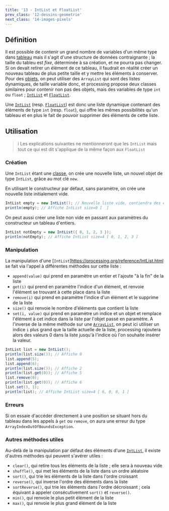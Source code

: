 ```yaml
---
title: '13 - IntList et FloatList'
prev_class: '12-dessins-geometrie'
next_class: '14-images-pixels'
---
```


## Définition

Il est possible de contenir un grand nombre de variables d'un même type dans [tableau](cours/03-tableaux-matrices.md) mais il s'agit d'une structure de données contraignante ; la taille du tableu est *fixe*, déterminée à sa création, et ne pourra pas changer. Si on devait retirer un élément de ce tableau, il faudrait en réalité créer un nouveau tableau de plus petite taille et y mettre les éléments à conserver. Pour des [objets](cours/09-classes.md), on peut utiliser des `ArrayList` qui sont des listes dynamiques, de taille variable donc, et processing propose deux classes similaires pour contenir non pas des objets, mais des variables de type `int` ou `float` ; [`IntList`](https://processing.org/reference/IntList.html) et [`FloatList`](https://processing.org/reference/FloatList.html).

Une [`IntList`](https://processing.org/reference/IntList.html) (resp. [`FloatList`](https://processing.org/reference/FloatList.html)) est donc une liste dynamique contenant des éléments de type `int` (resp. `float`), qui offre les mêmes possibilités qu'un tableau et en plus le fait de pouvoir supprimer des éléments de cette liste.

## Utilisation
> ℹ Les explications suivantes ne mentionneront que les `IntList` mais tout ce qui est dit s'applique de la même façon aux `FloatList`

### Création

Une `IntList` étant une [classe](cours/09-classes.md), on crée une nouvelle liste, un nouvel objet de type `IntList`, grâce au mot clé `new`.

En utilisant le constructeur par défaut, sans paramètre, on crée une nouvelle liste initialement vide.

```java
IntList empty = new IntList(); // Nouvelle liste vide, contiendra des entiers
println(empty); // Affiche IntList size=0 [  ]
```

On peut aussi créer une liste non vide en passant aux paramètres du constructeur un tableau d'entiers.

```java
IntList notEmpty = new IntList({ 0, 1, 2, 3 });
println(notEmpty); // Affiche IntList size=4 [ 0, 1, 2, 3 ]
```

### Manipulation

La manipulation d'une [`IntList`]https://processing.org/reference/IntList.html se fait via l'appel à différentes méthodes sur cette liste :

- `append(value)` qui prend en paramètre un entier et l'ajoute "à la fin" de la liste
- `get(i)` qui prend en paramètre l'indice d'un élément, et renvoie l'élément se trouvant à cette place dans la liste
- `remove(i)` qui prend en paramètre l'indice d'un élément et le supprime de la liste
- `size()` qui renvoie le nombre d'éléments que contient la liste
- `set(i, value)` qui prend en paramètre un indice et un objet et remplace l'élément à cet indice dans la liste par l'objet passé en paramètre. A l'inverse de la même méthode sur une [`ArrayList`](https://processing.org/reference/ArrayList.html), on peut ici utiliser un indice `i` plus grand que la taille actuelle de la liste, processing rajoutera alors des valeurs 0 dans la liste jusqu'à l'indice où l'on souhaite insérer la valeur.

```java
IntList list = new IntList();
println(list.size()); // Affiche 0
list.append(5);
list.append(6);
println(list.size()); // Affiche 2
println(list.get(0)); // Affiche 5
list.remove(0);
println(list.get(0)); // Affiche 6
list.set(3, 1);
println(list); // Affiche IntList size=4 [ 6, 0, 0, 1 ]
```

### Erreurs
Si on essaie d'accéder directement à une position se situant hors du tableau dans les appels à `get` ou `remove`, on aura une erreur du type `ArrayIndexOutOfBoundsException`. 

### Autres méthodes utiles

Au-delà de la manipulation par défaut des éléments d'une [`IntList`](https://processing.org/reference/IntList.html), il existe d'autres méthodes qui peuvent s'avérer utiles :
- `clear()`, qui retire tous les éléments de la liste ; elle sera à nouveau vide
- `shuffle()`, qui met les éléments de la liste dans un ordre aléatoire
- `sort()`, qui trie les éléments de la liste dans l'ordre croissant
- `reverse()`, qui inverse l'ordre des éléments dans la liste
- `sortReverse()`, qui trie les éléments dans l'ordre décroissant ; cela équivant à appeler consécutivement `sort()` et `reverse()`.
- `min()`, qui renvoie le plus petit élément de la liste
- `max()`, qui renvoie le plus grand élément de la liste

